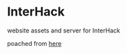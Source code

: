 # InterHack
website assets and server for InterHack

poached from [here](https://github.com/tnguyen/durhack)
